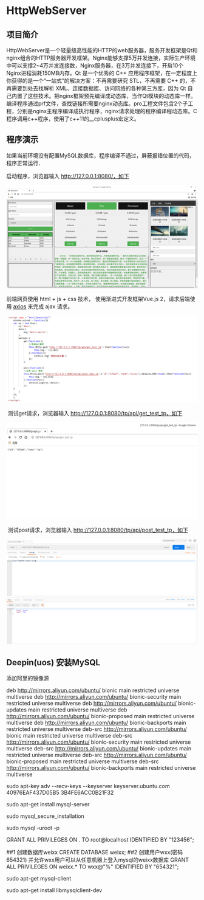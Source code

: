 # HttpWebServer
## 项目简介

​		HttpWebServer是一个轻量级高性能的HTTP的web服务器，服务开发框架是Qt和nginx组合的HTTP服务器开发框架。Nginx能够支撑5万并发连接，实际生产环境中可以支撑2~4万并发连接数，Nginx服务器，在3万并发连接下，开启10个Nginx进程消耗150MB内存。Qt 是一个优秀的 C++ 应用程序框架，在一定程度上你获得的是一个“一站式”的解决方案：不再需要研究 STL，不再需要 C++ 的<string>，不再需要到处去找解析 XML、连接数据库、访问网络的各种第三方库，因为 Qt 自己内置了这些技术。把nginx框架预先编译成动态库，当作Qt模块的动态库一样。编译程序通过prf文件，查找链接所需要nginx动态库。pro工程文件包含2个子工程，分别是nginx主程序编译成执行程序，nginx请求处理的程序编译程动态库。C程序调用c++程序，使用了c++11的__cplusplus宏定义。

## 程序演示

​	如果当前环境没有配置MySQL数据库，程序编译不通过，屏蔽报错位置的代码，程序正常运行．

启动程序，浏览器输入 http://127.0.0.1:8080/，如下

![](resources/index.png)



 前端网页使用 html + js + css 技术， 使用渐进式开发框架Vue.js 2，请求后端使用 [axios](https://www.runoob.com/vue2/vuejs-ajax-axios.html) 来完成 ajax 请求。	

![](resources/emulate.png)



​	测试get请求，浏览器输入 http://127.0.0.1:8080/tp/api/get_test_tp，如下

![](resources/get.png)

​	测试post请求，浏览器输入 http://127.0.0.1:8080/tp/api/post_test_tp，如下

![](resources/post.png)



## Deepin(uos) 安装MySQL

添加阿里的镜像源

deb http://mirrors.aliyun.com/ubuntu/ bionic main restricted universe multiverse
deb http://mirrors.aliyun.com/ubuntu/ bionic-security main restricted universe multiverse
deb http://mirrors.aliyun.com/ubuntu/ bionic-updates main restricted universe multiverse
deb http://mirrors.aliyun.com/ubuntu/ bionic-proposed main restricted universe multiverse
deb http://mirrors.aliyun.com/ubuntu/ bionic-backports main restricted universe multiverse
deb-src http://mirrors.aliyun.com/ubuntu/ bionic main restricted universe multiverse
deb-src http://mirrors.aliyun.com/ubuntu/ bionic-security main restricted universe multiverse
deb-src http://mirrors.aliyun.com/ubuntu/ bionic-updates main restricted universe multiverse
deb-src http://mirrors.aliyun.com/ubuntu/ bionic-proposed main restricted universe multiverse
deb-src http://mirrors.aliyun.com/ubuntu/ bionic-backports main restricted universe multiverse

sudo apt-key adv --recv-keys --keyserver keyserver.ubuntu.com 40976EAF437D05B5 3B4FE6ACC0B21F32

sudo apt-get install mysql-server 

sudo mysql_secure_installation

sudo mysql -uroot -p

GRANT ALL PRIVILEGES ON *.* TO root@localhost IDENTIFIED BY "123456";

##1 创建数据库weixx
CREATE DATABASE weixx;
##2 创建用户wxx(密码654321) 并允许wxx用户可以从任意机器上登入mysql的weixx数据库
GRANT ALL PRIVILEGES ON weixx.* TO wxx@"%" IDENTIFIED BY "654321"; 

sudo apt-get mysql-client

sudo apt-get install libmysqlclient-dev
